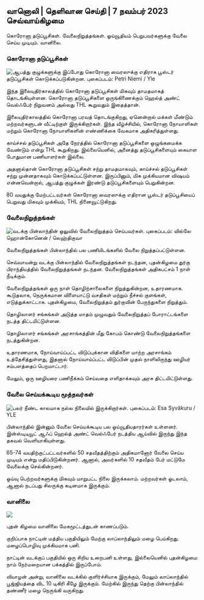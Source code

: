 ## வானொலி \| தெளிவான செய்தி \| 7 நவம்பர் 2023 செவ்வாய்கிழமை

கொரோனா தடுப்பூசிகள். வேலைநிறுத்தங்கள். ஓய்வூதியம் பெறுபவர்களுக்கு வேலை செய்ய முடியும். வானிலை.

### கொரோனா தடுப்பூசிகள்

![ஆபத்து குழுக்களுக்கு இப்போது கொரோனா வைரஸுக்கு எதிராக பூஸ்டர் தடுப்பூசிகள் கொடுக்கப்படுகின்றன. புகைப்படம்: Petri Niemi / Yle](https://images.cdn.yle.fi/image/upload/c_crop,h_2266,w_4027,x_0,y_0/ar_1.7777777777777777,c_fill,g_faces/wh_620,wh_620,wh_6751q_auto:eco/f_auto/fl_lossy/v1675253861/39-99789363046bc0166b4)

இந்த இலையுதிர்காலத்தில் கொரோனா தடுப்பூசிகள் மிகவும் தாமதமாகத் தொடங்கியுள்ளன. கொரோனா தடுப்பூசிகளை ஒருங்கிணைக்கும் ஹெல்த் அண்ட் வெல்ஃபேர் நிறுவனம் அல்லது THL கூறுவதும் இதைத்தான்.

இலையுதிர்காலத்தில் கொரோனா பரவத் தொடங்குகிறது, ஏனென்றால் மக்கள் மீண்டும் மற்றவர்களுடன் வீட்டிற்குள் இருக்கிறார்கள். இந்த வீழ்ச்சியில், கொரோனா நோயாளிகள் மற்றும் கொரோனா நோயாளிகளின் எண்ணிக்கை வேகமாக அதிகரித்துள்ளது.

காய்ச்சல் தடுப்பூசிகள் அதே நேரத்தில் கொரோனா தடுப்பூசிகளை ஒழுங்கமைக்க வேண்டும் என்று THL கூறுகிறது. இல்லையெனில், அனைத்து தடுப்பூசிகளையும் கையாள போதுமான பணியாளர்கள் இல்லை.

அதனால்தான் கொரோனா தடுப்பூசிகள் சற்று தாமதமாகவும், காய்ச்சல் தடுப்பூசிகள் சற்று முன்னதாகவும் கொடுக்கப்பட்டுள்ளன. இருப்பினும், மிக முக்கியமான விஷயம் என்னவென்றால், ஆபத்து குழுக்கள் இரண்டு தடுப்பூசிகளையும் பெறுகின்றன.

80 வயதுக்கு மேற்பட்டவர்கள் கொரோனா வைரஸுக்கு எதிரான பூஸ்டர் தடுப்பூசியைப் பெறுவது மிகவும் முக்கியம், THL நினைவூட்டுகிறது.

### வேலைநிறுத்தங்கள்

![வடக்கு பின்லாந்தின் ஒலுவில் வேலைநிறுத்தம் செய்பவர்கள். புகைப்படம்: வில்லே ஹொன்கோனென் / லெஹ்திகுவா](https://images.cdn.yle.fi/image/upload/c_crop,h_2880,w_5120,x_0,y_533/ar_1.77777777777777777,c_fill/hp_70,hp_60q_auto:eco/f_auto/fl_lossy/v1699368229/39-11968696549f7933eb81)

வேலைநிறுத்தங்கள் பின்லாந்தில் பல பணியிடங்களில் வேலை நிறுத்தப்பட்டுள்ளன.

செவ்வாயன்று வடக்கு பின்லாந்தில் வேலைநிறுத்தங்கள் நடந்தன, புதன்கிழமை துர்கு பிராந்தியத்தில் வேலைநிறுத்தங்கள் நடந்தன. வேலைநிறுத்தங்கள் அதிகபட்சம் 1 நாள் நீடிக்கும்.

வேலைநிறுத்தங்கள் ஒரு நாள் தொழிற்சாலைகளை நிறுத்துகின்றன, உதாரணமாக. கூடுதலாக, நெருக்கமான விளையாட்டு வசதிகள் மற்றும் நீச்சல் குளங்கள், எடுத்துக்காட்டாக. புதன்கிழமை, வேலைநிறுத்தம் துர்குவின் பேருந்துகளை நிறுத்தும்.

தொழிலாளர் சங்கங்கள் அடுத்த மாதம் முழுவதும் வேலைநிறுத்தப் போராட்டங்களை நடத்த திட்டமிட்டுள்ளன.

தொழிலாளர் சங்கங்கள் அரசாங்கத்தின் மீது கோபம் கொண்டு வேலைநிறுத்தங்களை நடத்துகின்றன.

உதாரணமாக, நோய்வாய்ப்பட்ட விடுப்புக்கான விதிகளை மாற்ற அரசாங்கம் உத்தேசித்துள்ளது, இதனால் நோய்வாய்ப்பட்ட விடுப்பின் முதல் நாளிலிருந்து ஊழியர் சம்பளத்தைப் பெறமாட்டார்.

மேலும், ஒரு ஊழியரை பணிநீக்கம் செய்வதை எளிதாக்கவும் அரசு திட்டமிட்டுள்ளது.

### வேலை செய்யக்கூடிய மூத்தவர்கள்

![பலர் நீண்ட காலமாக நல்ல நிலையில் இருக்கிறார்கள். புகைப்படம்: Esa Syväkuru / YLE](https://images.cdn.yle.fi/image/upload/c_crop,h_3375,w_6000,x_0,y_47/ar_1.77777777777777777,c_fill,g1_faces.q_auto:eco/f_auto/fl_lossy/v1568642672/39-5915475d7f9625891ee)

பின்லாந்தில் இன்னும் வேலை செய்யக்கூடிய பல ஓய்வூதியதாரர்கள் உள்ளனர். இன்ஸ்டிடியூட் ஆஃப் ஹெல்த் அண்ட் வெல்ஃபேர் நடத்திய ஆய்வில் இருந்து இந்த தகவல் வெளியாகியுள்ளது.

65-74 வயதிற்குட்பட்டவர்களில் 50 சதவீதத்திற்கும் அதிகமானோர் வேலை செய்ய முடியும் என்று மதிப்பிடுகின்றனர். ஆனால், அவர்களில் 10 சதவீதம் பேர் மட்டுமே வேலைக்கு செல்கின்றனர்.

ஓய்வு பெற்றவர்களுக்கு மிகவும் மாறுபட்ட நிலை இருக்கலாம். மற்றவர்கள் ஓடலாம், ஆனால் நடப்பது சிலருக்கு கடினமாக இருக்கும்.

### வானிலை

![](https://images.cdn.yle.fi/image/upload/c_crop,h_1080,w_1919,x_0,y_0/ar_1.7777777777777777,c_fill,g_faces,h_675,w/p_120.f_auto/fl_lossy/v1699373925/39-1197270654a63406a4f5)

புதன் கிழமை வானிலை மேகமூட்டத்துடன் காணப்படும்.

குறிப்பாக நாட்டின் மத்திய பகுதியிலும் மேற்கு லாப்லாந்திலும் மழை பெய்கிறது. மழைப்பொழிவு முக்கியமாக பனி.

நாட்டின் வடக்குப் பகுதியில் ஒரு சிறிய உறைபனி உள்ளது, இல்லையெனில் புதன்கிழமை நாம் நேர்மறையான பக்கத்தில் இருப்போம்.

வியாழன் அன்று, வானிலை வடக்கில் குளிர்ச்சியாக இருக்கும், மேலும் லாப்லாந்தில் பூஜ்ஜியத்தை விட 10 டிகிரி கீழே இருக்கும். மேற்கில் இருந்து தெற்கு பின்லாந்தில் தண்ணீர் மழை நெருங்கி வருகிறது.